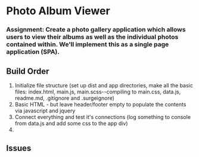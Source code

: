# Photo Album Viewer

### Assignment: Create a photo gallery application which allows users to view their albums as well as the individual photos contained within. We'll implement this as a single page application (SPA).

## Build Order
1. Initialize file structure (set up dist and app directories, make all the basic files: index.html, main.js, main.scss--compiling to main.css, data.js, readme.md, .gitignore and .surgeignore)
2. Basic HTML - but leave header/footer empty to populate the contents via javascript and jquery
3. Connect everything and test it's connections (log something to console from data.js and add some css to the app div)
4. 

## Issues
